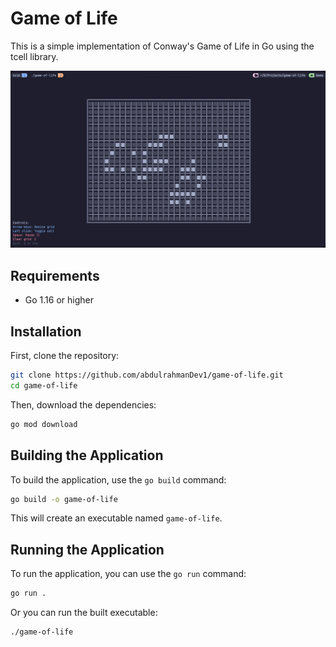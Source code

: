 # Game of Life

This is a simple implementation of Conway's Game of Life in Go using the tcell library.

![Game-of-Life](./README-img/game-of-life-img.png)

## Requirements

- Go 1.16 or higher

## Installation

First, clone the repository:

```bash
git clone https://github.com/abdulrahmanDev1/game-of-life.git
cd game-of-life
```

Then, download the dependencies:

```bash
go mod download
```

## Building the Application

To build the application, use the `go build` command:

```bash
go build -o game-of-life
```

This will create an executable named `game-of-life`.

## Running the Application

To run the application, you can use the `go run` command:

```bash
go run .
```

Or you can run the built executable:

```bash
./game-of-life
```
